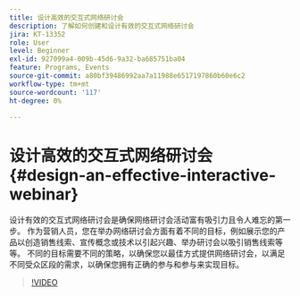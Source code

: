 ```yaml
---
title: 设计高效的交互式网络研讨会
description: 了解如何创建和设计有效的交互式网络研讨会
jira: KT-13352
role: User
level: Beginner
exl-id: 927099a4-009b-45d6-9a32-ba685751ba04
feature: Programs, Events
source-git-commit: a80bf39486992aa7a11988e6517197860b60e6c2
workflow-type: tm+mt
source-wordcount: '117'
ht-degree: 0%

---
```


# 设计高效的交互式网络研讨会 {#design-an-effective-interactive-webinar}

设计有效的交互式网络研讨会是确保网络研讨会活动富有吸引力且令人难忘的第一步。 作为营销人员，您在举办网络研讨会方面有着不同的目标，例如展示您的产品以创造销售线索、宣传概念或技术以引起兴趣、举办研讨会以吸引销售线索等等。 不同的目标需要不同的策略，以确保您以最佳方式提供网络研讨会，以满足不同受众区段的需求，以确保您拥有正确的参与和参与来实现目标。

>[!VIDEO](https://video.tv.adobe.com/v/3418602?q=9)
